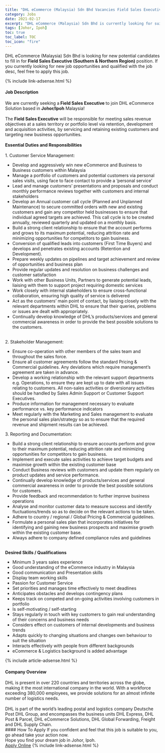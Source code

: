 ```yaml
---
title: "DHL eCommerce (Malaysia) Sdn Bhd Vacancies Field Sales Executive (Southern & Northern Region)" 
category: Jobs 
date: 2021-02-17 
excerpt: "DHL eCommerce (Malaysia) Sdn Bhd is currently looking for suitable person to fill in the Field Sales Executive (Southern & Northern Region) which based in Johor, Ipoh" 
tags: [Johor, Ipoh] 
toc: true 
toc_label: TOC 
toc_icon: "fire" 
--- 
```


<p>DHL eCommerce (Malaysia) Sdn Bhd is looking for new potential candidates to fill in for <b>Field Sales Executive (Southern & Northern Region)</b> position. If you currently looking for new job opportunities and qualified with the job desc, feel free to apply this job.
</p>{% include link-adsense.html %} 
<div><div><h4>Job Description</h4></div><div><div><span><div><div><div><div>We are currently seeking a<strong> Field Sales Executive </strong>to join DHL eCommerce Solution based in <strong>Johor/Ipoh</strong> Malaysia!<br><br>The <strong>Field Sales Executive</strong> will be responsible for meeting sales revenue objectives at a sales territory or portfolio level via retention, development and acquisition activities, by servicing and retaining existing customers and targeting new business opportunities.<br><br><strong>Essential Duties and Responsibilities</strong><br><br>1. Customer Service Management:</div><ul><li>Develop and aggressively win new eCommerce and Business to Business customers within Malaysia</li><li>Manage a portfolio of customers and potential customers via personal sales visits, using face to face contact to provide a &#8216;personal service&#8217;</li><li>Lead and manage customers&#8217; presentations and proposals and conduct monthly performance reviews together with customers and internal stakeholders</li><li>Develop an Annual customer call cycle (Planned and Unplanned Maintenance) to secure committed orders with new and existing customers and gain any competitor held businesses to ensure that individual agreed targets are achieved. This call cycle is to be created annually, reviewed quarterly and updated on a monthly basis.</li><li>Build a strong client relationship to ensure that the account performs and grows to its maximum potential, reducing attrition rate and minimizing opportunities for competitors to gain business.</li><li>Conversion of qualified leads into customers (First Time Buyers) and develops and penetrates existing accounts (Retention and Development).</li><li>Prepare weekly updates on pipelines and target achievement and review of opportunities and business plan</li><li>Provide regular updates and resolution on business challenges and customer satisfaction</li><li>Work with other Business Units, Partners to generate potential leads, liaising with them to support project requiring domestic services</li><li>Work closely with internal stakeholders to ensure cross-functional collaboration, ensuring high quality of service is delivered</li><li>Act as the customers&#8217; main point of contact, by liaising closely with the relevant departments within DHL to ensure that their queries, problems or issues are dealt with appropriately.</li><li>Continually develop knowledge of DHL&#8217;s products/services and general commercial awareness in order to provide the best possible solutions to the customers.</li></ul><div><br>2. Stakeholder Management:</div><ul><li>Ensure co-operation with other members of the sales team and throughout the sales force.</li><li>Ensure all customer agreements follow the standard Pricing &amp; Commercial guidelines. Any deviations which require management&#8217;s agreement are taken in advance.</li><li>Develop a working relationship with the relevant support departments e.g. Operations, to ensure they are kept up to date with all issues relating to customers. All non-sales activities or diversionary activities should be handled by Sales Admin Support or Customer Support Executives.</li><li>Produce information for management necessary to evaluate performance vs. key performance indicators</li><li>Meet regularly with the Marketing and Sales management to evaluate the personal sales plan/strategy so as to ensure that the required revenue and shipment results can be achieved.</li></ul><div>3. Reporting and Documentation:</div><ul><li>Build a strong client relationship to ensure accounts perform and grow to their maximum potential, reducing attrition rate and minimizing opportunities for competitors to gain business.</li><li>Implement and execute sales activities to achieve target budgets and maximise growth within the existing customer base</li><li>Conduct Business reviews with customers and update them regularly on product updates and service performance.</li><li>Continually develop knowledge of products/services and general commercial awareness in order to provide the best possible solutions for customers.</li><li>Provide feedback and recommendation to further improve business operations</li><li>Analyse and monitor customer data to measure success and identify fluctuations/trends so as to decide on the relevant actions to be taken.</li><li>Adhere to country / regional / Global Pricing &amp; Commercial guidelines.</li><li>Formulate a personal sales plan that incorporates initiatives for identifying and gaining new business prospects and maximise growth within the existing customer base.</li><li>Always adhere to company defined compliance rules and guidelines</li></ul><br><strong>Desired Skills / Qualifications&#160;</strong><ul><li>Minimum 3 years sales experience</li><li>Good understanding of the eCommerce industry in Malaysia</li><li>Good communication and Presentation skills</li><li>Display team working skills</li><li>Passion for Customer Service</li><li>Set priorities and manages time effectively to meet deadlines</li><li>Anticipates obstacles and develops contingency plans</li><li>Keeps track on competed and on-going activities involving customers in portfolio</li><li>Is self-motivating / self-starting</li><li>Stays regularly in touch with key customers to gain real understanding of their concerns and business needs</li><li>Considers effect on customers of internal developments and business trends</li><li>Adapts quickly to changing situations and changes own behaviour to suit the situation</li><li>Interacts effectively with people from different backgrounds</li><li>eCommerce &amp; Logistics background is added advantage</li></ul></div></div></div></span></div></div></div> 
{% include article-adsense.html %} 
<div><div><h4>Company Overview</h4></div><div><div><span><div><div>
	DHL is present in over 220 countries and territories across the globe, making it the most international company in the world. With a workforce exceeding 380,000 employees, we provide solutions for an almost infinite number of logistics needs.&#160;<br>
<br>
	DHL is part of the world&#8217;s leading postal and logistics company Deutsche Post DHL Group, and encompasses the business units DHL Express, DHL Post &amp; Parcel, DHL eCommerce Solutions, DHL Global Forwarding, Freight and DHL Supply Chain.</div></div></span></div></div></div> 
#### How To Apply 
If you confident and feel that this job is suitable to you, go ahead take your action now. <br/> 
Hope you find your dream job in Johor, Ipoh. <br/> 
<a href="https://www.jobstreet.com.my/en/job/field-sales-executive-southern-northern-region-4483920?jobId=jobstreet-my-job-4483920&" class="btn btn--info" target="_blank" rel="nofollow noopenner">Apply Online</a> 
{% include link-adsense.html %} 